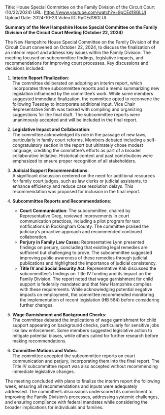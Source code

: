 Title: House Special Committee on the Family Division of the Circuit Court (10/22/2024)
URL: https://www.youtube.com/watch?v=9pCEd18GLUI
Upload Date: 2024-10-23
Video ID: 9pCEd18GLUI

**Summary of the New Hampshire House Special Committee on the Family Division of the Circuit Court Meeting (October 22, 2024)**

The New Hampshire House Special Committee on the Family Division of the Circuit Court convened on October 22, 2024, to discuss the finalization of an interim report and address key issues within the Family Division. The meeting focused on subcommittee findings, legislative impacts, and recommendations for improving court processes. Key discussions and decisions included:

1. **Interim Report Finalization**:  
   The committee deliberated on adopting an interim report, which incorporates three subcommittee reports and a memo summarizing new legislation influenced by the committee’s work. While some members suggested immediate finalization, the committee opted to reconvene the following Tuesday to incorporate additional input. Vice Chair Representative Smith was tasked with compiling and organizing suggestions for the final draft. The subcommittee reports were unanimously accepted and will be included in the final report.  

2. **Legislative Impact and Collaboration**:  
   The committee acknowledged its role in the passage of new laws, particularly in family court reforms. Members debated including a self-congratulatory section in the report but ultimately chose modest language, crediting the committee’s efforts as part of a broader collaborative initiative. Historical context and past contributions were emphasized to ensure proper recognition of all stakeholders.  

3. **Judicial Support Recommendations**:  
   A significant discussion centered on the need for additional resources for family court judges, such as law clerks or judicial assistants, to enhance efficiency and reduce case resolution delays. This recommendation was proposed for inclusion in the final report.  

4. **Subcommittee Reports and Recommendations**:  
   - **Court Communication**: The subcommittee, chaired by Representative Greg, reviewed improvements in court communication practices, including a pilot program for text notifications in Rockingham County. The committee praised the judiciary’s proactive approach and recommended continued collaboration.  
   - **Perjury in Family Law Cases**: Representative Lynn presented findings on perjury, concluding that existing legal remedies are sufficient but challenging to prove. The subcommittee suggested improving public awareness of these remedies through judicial publications and highlighted the importance of judicial consistency.  
   - **Title IV and Social Security Act**: Representative Kab discussed the subcommittee’s findings on Title IV funding and its impact on the Family Division. The report noted that wage garnishment for child support is federally mandated and that New Hampshire complies with these requirements. While acknowledging potential negative impacts on employment, the committee recommended monitoring the implementation of recent legislation (HB 564) before considering further changes.  

5. **Wage Garnishment and Background Checks**:  
   The committee debated the implications of wage garnishment for child support appearing on background checks, particularly for sensitive jobs like law enforcement. Some members suggested legislative action to mitigate potential biases, while others called for further research before making recommendations.  

6. **Committee Motions and Votes**:  
   The committee accepted the subcommittee reports on court communication and perjury, incorporating them into the final report. The Title IV subcommittee report was also accepted without recommending immediate legislative changes.  

The meeting concluded with plans to finalize the interim report the following week, ensuring all recommendations and inputs were adequately addressed. The committee’s discussions underscored its commitment to improving the Family Division’s processes, addressing systemic challenges, and ensuring compliance with federal mandates while considering the broader implications for individuals and families.